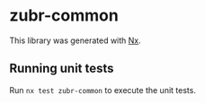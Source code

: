 # zubr-common

This library was generated with [Nx](https://nx.dev).

## Running unit tests

Run `nx test zubr-common` to execute the unit tests.
